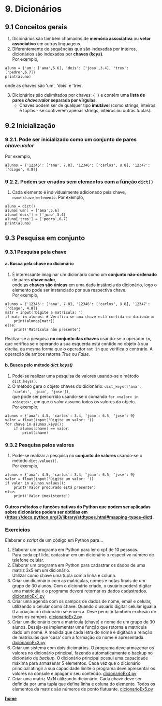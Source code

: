 # 9. Dicionários

## 9.1 Conceitos gerais
1. Dicionários são também chamados de **memória associativa** ou **vetor associativo** em outras linguagens.  
2. Diferentemente de sequências que são indexadas por inteiros, dicionários são indexados por **chaves (*keys*)**.   
Por exemplo,  

```
aluno = {'um': ['ana',5.6], 'dois': ['joao',3.4], 'tres': ['pedro',6.7]}
print(aluno)
```
onde as chaves são 'um', 'dois' e 'tres'.   

3. Dicionários são delimitados por chaves: `{ }` e contêm uma **lista de pares *chave:valor* separada por vírgulas**.  
    - Chaves podem ser de qualquer tipo **imutável** (como strings, inteiros e tuplas - se contiverem apenas strings, inteiros ou outras tuplas).

## 9.2 Inicialização

### 9.2.1. Pode ser inicializado como um conjunto de pares *chave:valor*
Por exemplo,  
```
alunos = {'12345': ['ana', 7.8], '12346': ['carlos', 8.8], '12347': ['diogo', 4.8]}
```
### 9.2.2. Podem ser criados sem elementos com a função `dict()`
1. Cada elemento é individualmente adicionado pela chave, `nome[chave]=elemento`.
Por exemplo,  

```
aluno = dict()
aluno['um'] = ['ana',5.6]
aluno['dois'] = ['joao',3.4]
aluno['tres'] = ['pedro',6.7]
print(aluno)
```

## 9.3 Pesquisa em conjunto

### 9.3.1 Pesquisa pela chave
#### a. Busca pela chave no dicionário
1. É interessante imaginar um dicionário como um **conjunto não-ordenado** de pares **chave:valor**,  
onde as **chaves são únicas** em uma dada instância do dicionário, logo o elemento pode ser instanciado por sua respectiva chave.  
Por exemplo,  

```
alunos = {'12345': ['ana', 7.8], '12346': ['carlos', 8.8], '12347': ['diogo', 4.8]}
matr = input('Digite a matrícula: ')
if matr in alunos: # Verifica se uma chave está contida no dicionário
    print(alunos[matr])
else:
    print('Matrícula não presente')
```

Realiza-se a pesquisa **no conjunto das chaves** usando-se o operador `in`, que verifica se o operando a sua esquerda está contido no objeto à sua direita, da mesma forma que o operador `not in` que verifica o contrário. A operação de ambos retorna *True* ou *False*.

#### b. Busca pelo método *dict.keys()*
1. Pode-se realizar uma pesquisa de valores usando-se o método `dict.keys()`.  
2. O método gera o objeto chaves do dicionário: `dict_keys(['ana', 'carlos', 'joao', 'jose'])`,   
que pode ser percorrido usando-se o comando `for <valor> in <objeto>:`, em que o valor assume todos os valores do objeto.  
Por exemplo,   

```
alunos = {'ana': 4.5, 'carlos': 3.4, 'joao': 6.5, 'jose': 9}
valor = float(input('Digite um valor: '))
for chave in alunos.keys():
    if alunos[chave] == valor:
        print(chave)
```

### 9.3.2 Pesquisa pelos valores
1. Pode-se realizar a pesquisa no **conjunto de valores** usando-se o método `dict.values()`.    
Por exemplo,    

```
alunos = {'ana': 4.5, 'carlos': 3.4, 'joao': 6.5, 'jose': 9}
valor = float(input('Digite um valor: '))
if valor in alunos.values():
    print('Valor procurado está presente')
else:
    print('Valor inexistente')
```

#### Outros métodos e funções nativas do Python que podem ser aplicadas sobre dicionários podem ser obtidas em (https://docs.python.org/3/library/stdtypes.html#mapping-types-dict).  

### Exercícios  
Elaborar o *script* de um código em Python para...
1. Elaborar um programa em Python para ler o cpf de 10 pessoas.  
Para cada cpf lido, cadastrar em um dicionário o respectivo número de telefone celular.  
2. Elaborar um programa em Python para cadastrar os dados de uma matriz 3x5 em um dicionário.  
Utilizar como chave uma tupla com a linha e coluna.  
3. Criar um dicionário com as matrículas, nomes e notas finais de um grupo de 30 alunos. Com o dicionário criado, o usuário poderá digitar uma matrícula e o programa deverá retornar os dados cadastrados. [dicionarioEx1.py](https://github.com/claytonjasilva/prog_exemplos/blob/main/dicionarioEx1.py)
4. Criar uma agenda com os campos de dados de nome, email e celular, utilizando o celular como chave.
Quando o usuário digitar celular igual a 0 a criação do dicionário se encerra.
Deve permitir também exclusão de todos os campos. [dicionarioEx2.py](https://github.com/claytonjasilva/prog_exemplos/blob/main/dicionarioEx2.py)
5. Criar um dicionário com a matrícula (chave) e nome de um grupo de 30 alunos.
Deseja-se implementar uma função que retorna a matrícula dado um nome.
À medida que cada letra do nome é digitada a relação de matrículas que 'casa' com a formação do nome é apresentada.
[dicionarioEx3.py](https://github.com/claytonjasilva/prog_exemplos/blob/main/dicionarioEx3.py)
6. Criar um sistema com dois dicionários. O programa deve armazenar os valores no dicionário principal, fazendo automaticamente o backup no dicionário de *backup*. O dicionário principal possui uma capacidade máxima para armazenar 5 elementos.
Cada vez que o dicionário principal atingir a sua capacidade limite o programa deve apresentar os valores na console e apagar o seu conteúdo.
[dicionarioEx4.py](https://github.com/claytonjasilva/prog_exemplos/blob/main/dicionarioEx4.py)
7. Criar uma matriz MxN utilizando dicionário. Cada chave deve ser definida por uma tupla que defina linha e coluna do elemento.
Todos os elementos da matriz são números de ponto flutuante. [dicionarioEx5.py](https://github.com/claytonjasilva/prog_exemplos/blob/main/dicionarioEx5.py)

**[home](https://github.com/claytonjasilva/claytonjasilva.github.io/blob/main/progPython_aulas.md)**




